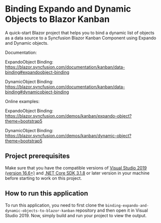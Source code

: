 # Binding Expando and Dynamic Objects to Blazor Kanban

A quick-start Blazor project that helps you to bind a dynamic list of objects as a data source to a Syncfusion Blazor Kanban Component using Expando and Dynamic objects.

Documentation: 

ExpandoObject Binding: https://blazor.syncfusion.com/documentation/kanban/data-binding#expandoobject-binding

DynamicObject Binding: https://blazor.syncfusion.com/documentation/kanban/data-binding#dynamicobject-binding

Online examples: 

ExpandoObject Binding: https://blazor.syncfusion.com/demos/kanban/expando-object?theme=bootstrap5

DynamicObject Binding: https://blazor.syncfusion.com/demos/kanban/dynamic-object?theme=bootstrap5

## Project prerequisites
Make sure that you have the compatible versions of [Visual Studio 2019 (version 16.6+)]( https://visualstudio.microsoft.com/downloads?utm_source=github&utm_medium=listing&utm_campaign=blazor-gantt-chart-github-samples) and [.NET Core SDK 3.1.8](https://dotnet.microsoft.com/download/dotnet-core/3.1?utm_source=github&utm_medium=listing&utm_campaign=blazor-gantt-chart-github-samples) or later version in your machine before starting to work on this project.

## How to run this application
To run this application, you need to first clone the `binding-expando-and-dynamic-objects-to-blazor-kanban` repository and then open it in Visual Studio 2019. Now, simply build and run your project to view the output.

